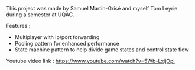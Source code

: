 This project was made by Samuel Martin-Grisé and myself Tom Leyrie during a semester at UQAC.

Features : 

- Multiplayer with ip/port forwarding
- Pooling pattern for enhanced performance
- State machine pattern to help divide game states and control state flow

Youtube video link : https://www.youtube.com/watch?v=5Wb-LxijOpI
